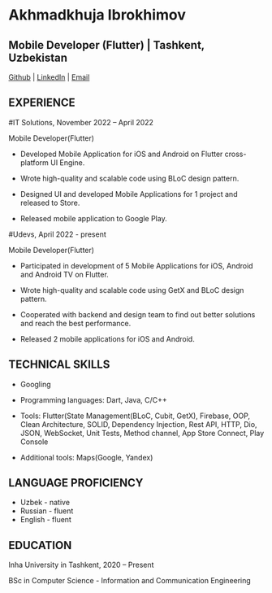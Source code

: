 # Akhmadkhuja Ibrokhimov

## Mobile Developer (Flutter) | Tashkent, Uzbekistan
[Github](https://github.com/a-ibrkh) | [LinkedIn](https://www.linkedin.com/in/akhmadkhuja-ibrokhimov-562554237/) | [Email](axmadxojaibrohimov@gmail.com)

## EXPERIENCE

#IT Solutions, November 2022 – April 2022

Mobile Developer(Flutter)

* Developed Mobile Application for iOS and Android on Flutter cross-platform UI Engine.

* Wrote high-quality and scalable code using BLoC design pattern.

* Designed UI and developed Mobile Applications for 1 project and released to Store.

* Released mobile application to Google Play.

#Udevs, April 2022 - present

Mobile Developer(Flutter)

* Participated in development of 5 Mobile Applications for iOS, Android and Android TV on Flutter.

* Wrote high-quality and scalable code using GetX and BLoC design pattern.

* Cooperated with backend and design team to find out better solutions and reach the best performance.

* Released 2 mobile applications for iOS and Android.

## TECHNICAL SKILLS

* Googling

* Programming languages: Dart, Java, C/C++

* Tools: Flutter(State Management(BLoC, Cubit, GetX), Firebase, OOP, Clean Architecture, SOLID, Dependency Injection, Rest API, HTTP, Dio, JSON, WebSocket, Unit Tests, Method channel, App Store Connect, Play Console
* Additional tools: Maps(Google, Yandex) 

## LANGUAGE PROFICIENCY

* Uzbek - native
* Russian - fluent
* English - fluent

## EDUCATION

Inha University in Tashkent, 2020 – Present

BSc in Computer Science - Information and Communication Engineering
